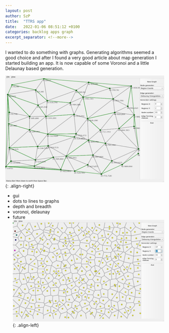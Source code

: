 ```yaml
---
layout: post
author: SzP
title:  "TTRS app"
date:   2022-01-06 08:51:12 +0100
categories: backlog apps graph
excerpt_separator: <!--more-->
---
```

I wanted to do something with graphs. Generating algorithms seemed a good choice and after I found a very good article about map generation I started building an app. It is now capable of some Voronoi and a little Delaunay based generation.
<!--more-->
![delaunay spanningtree](https://github.com/PeterSzasz/GraphApp/raw/master/delaunay_w_spanningtree.jpg){: .align-right}
- gui
- dots to lines to graphs
- depth and breadth
- voronoi, delaunay
- future
![voronoi from delaunay](https://github.com/PeterSzasz/GraphApp/raw/master/voronoi_from_delaunay.jpg){: .align-left}
